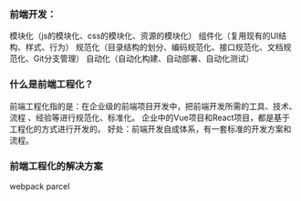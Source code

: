 ### 前端开发：
模块化（js的模块化、css的模块化、资源的模块化）
组件化（复用现有的UI结构、样式、行为）
规范化（目录结构的划分、编码规范化、接口规范化、文档规范化、Git分支管理）
自动化（自动化构建、自动部署、自动化测试）

### 什么是前端工程化？
前端工程化指的是：在企业级的前端项目开发中，把前端开发所需的工具、技术、流程 、经验等进行规范化、标准化。
企业中的Vue项目和React项目，都是基于工程化的方式进行开发的。
好处：前端开发自成体系，有一套标准的开发方案和流程。

### 前端工程化的解决方案
webpack
parcel


